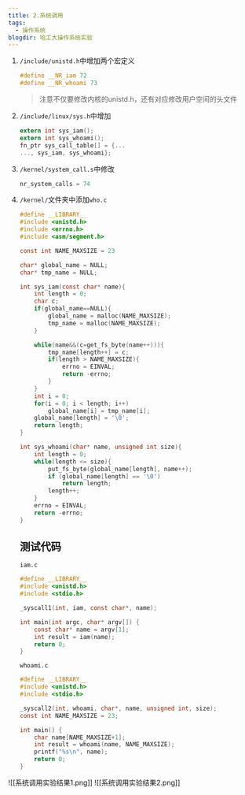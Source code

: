 ```yaml
---
title: 2.系统调用
tags:
  - 操作系统
blogdir: 哈工大操作系统实验
---
```


1. `/include/unistd.h`中增加两个宏定义

   ```c
   #define __NR_iam 72
   #define __NR_whoami 73
   ```
   > 注意不仅要修改内核的unistd.h，还有对应修改用户空间的头文件

2. `/include/linux/sys.h`中增加

   ```c
   extern int sys_iam();
   extern int sys_whoami();
   fn_ptr sys_call_table[] = {...
   ..., sys_iam, sys_whoami};
   ```

3. `/kernel/system_call.s`中修改

   ```c
   nr_system_calls = 74
   ```


4. `/kernel/`文件夹中添加`who.c`

   ```c
   #define __LIBRARY__
   #include <unistd.h>
   #include <errno.h>
   #include <asm/segment.h>
   
   const int NAME_MAXSIZE = 23
   
   char* global_name = NULL;
   char* tmp_name = NULL;
   
   int sys_iam(const char* name){
       int length = 0;
       char c;
       if(global_name==NULL){
           global_name = malloc(NAME_MAXSIZE);
           tmp_name = malloc(NAME_MAXSIZE);
       }
   
       while(name&&(c=get_fs_byte(name++))){
           tmp_name[length++] = c;
           if(length > NAME_MAXSIZE){
               errno = EINVAL;
               return -errno;
           }
       }
       int i = 0;
       for(i = 0; i < length; i++)
           global_name[i] = tmp_name[i];
       global_name[length] = '\0';
       return length;
   }
   
   int sys_whoami(char* name, unsigned int size){
       int length = 0;
       while(length <= size){
           put_fs_byte(global_name[length], name++);
           if (global_name[length] == '\0')
               return length;
           length++;
       }
       errno = EINVAL;
       return -errno;
   }
   ```

   ## 测试代码

   `iam.c`

   ```c
   #define __LIBRARY__
   #include <unistd.h>
   #include <stdio.h>
   
   _syscall1(int, iam, const char*, name);
   
   int main(int argc, char* argv[]) {
       const char* name = argv[1];
       int result = iam(name);
       return 0;
   }
   ```

   `whoami.c`

   ```c
   #define __LIBRARY__
   #include <unistd.h>
   #include <stdio.h>
   
   _syscall2(int, whoami, char*, name, unsigned int, size);
   const int NAME_MAXSIZE = 23;
   
   int main() {
       char name[NAME_MAXSIZE+1];
       int result = whoami(name, NAME_MAXSIZE);
       printf("%s\n", name);
       return 0;
   }
   ```

   

![[系统调用实验结果1.png]]
![[系统调用实验结果2.png]]